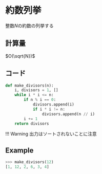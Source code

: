 # 約数列挙

整数$N$の約数の列挙する

## 計算量

$O(\sqrt{N})$

## コード

```py
def make_divisors(n):
    i, divisors = 1, []
    while i * i <= n:
        if n % i == 0:
            divisors.append(i)
            if i * i != n:
                divisors.append(n // i)
        i += 1
    return divisors
```

!!! Warning
    出力はソートされないことに注意

## Example

```py
>>> make_divisors(12)
[1, 12, 2, 6, 3, 4]
```
